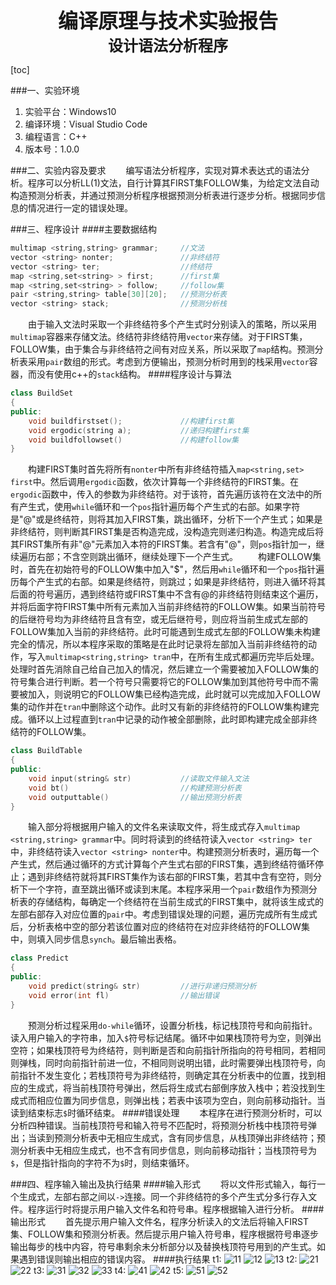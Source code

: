 <strong><font size=6><center>编译原理与技术实验报告</center></font></strong>
<strong><font size=5><center>设计语法分析程序</center></font></strong>

[toc]

###一、实验环境
1. 实验平台：Windows10
2. 编译环境：Visual Studio Code
3. 编程语言：C++
4. 版本号：1.0.0

###二、实验内容及要求
&emsp;&emsp;编写语法分析程序，实现对算术表达式的语法分析。程序可以分析LL(1)文法，自行计算其FIRST集FOLLOW集，为给定文法自动构造预测分析表，并通过预测分析程序根据预测分析表进行逐步分析。根据同步信息的情况进行一定的错误处理。

###三、程序设计
####主要数据结构
```cpp
multimap <string,string> grammar;     //文法
vector <string> nonter;               //非终结符
vector <string> ter;                  //终结符
map <string,set<string> > first;      //first集
map <string,set<string> > follow;     //follow集
pair <string,string> table[30][20];   //预测分析表
vector <string> stack;                //预测分析栈
```
&emsp;&emsp;由于输入文法时采取一个非终结符多个产生式时分别读入的策略，所以采用```multimap```容器来存储文法。终结符非终结符用```vector```来存储。对于FIRST集，FOLLOW集，由于集合与非终结符之间有对应关系，所以采取了```map```结构。预测分析表采用```pair```数组的形式。考虑到方便输出，预测分析时用到的栈采用```vector```容器，而没有使用c++的```stack```结构。
####程序设计与算法
```cpp
class BuildSet
{
public:
    void buildfirstset();             //构建first集
    void ergodic(string a);           //递归构建first集
    void buildfollowset()             //构建follow集
}
```
&emsp;&emsp;构建FIRST集时首先将所有```nonter```中所有非终结符插入```map<string,set> first```中。然后调用```ergodic```函数，依次计算每一个非终结符的FIRST集。在```ergodic```函数中，传入的参数为非终结符。对于该符，首先遍历该符在文法中的所有产生式，使用```while```循环和一个```pos```指针遍历每个产生式的右部。如果字符是"@"或是终结符，则将其加入FIRST集，跳出循环，分析下一个产生式；如果是非终结符，则判断其FIRST集是否构造完成，没构造完则递归构造。构造完成后将其FIRST集所有非"@"元素加入本符的FIRST集。若含有"@"，则```pos```指针加一，继续遍历右部；不含空则跳出循环，继续处理下一个产生式。
&emsp;&emsp;构建FOLLOW集时，首先在初始符号的FOLLOW集中加入"$"，然后用```while```循环和一个```pos```指针遍历每个产生式的右部。如果是终结符，则跳过；如果是非终结符，则进入循环将其后面的符号遍历，遇到终结符或FIRST集中不含有@的非终结符则结束这个遍历，并将后面字符FIRST集中所有元素加入当前非终结符的FOLLOW集。如果当前符号的后继符号均为非终结符且含有空，或无后继符号，则应将当前生成式左部的FOLLOW集加入当前的非终结符。此时可能遇到生成式左部的FOLLOW集未构建完全的情况，所以本程序采取的策略是在此时记录将左部加入当前非终结符的动作，写入```multimap<string,string> tran```中，在所有生成式都遍历完毕后处理。处理时首先消除自己给自己加入的情况，然后建立一个需要被加入FOLLOW集的符号集合进行判断。若一个符号只需要将它的FOLLOW集加到其他符号中而不需要被加入，则说明它的FOLLOW集已经构造完成，此时就可以完成加入FOLLOW集的动作并在```tran```中删除这个动作。此时又有新的非终结符的FOLLOW集构建完成。循环以上过程直到```tran```中记录的动作被全部删除，此时即构建完成全部非终结符的FOLLOW集。
```cpp
class BuildTable
{
public:
    void input(string& str)           //读取文件输入文法
    void bt()                         //构建预测分析表
    void outputtable()                //输出预测分析表
}
```
&emsp;&emsp;输入部分将根据用户输入的文件名来读取文件，将生成式存入```multimap <string,string> grammar```中。同时将读到的终结符读入```vector <string> ter```中，非终结符读入```vector <string> nonter```中。构建预测分析表时，遍历每一个产生式，然后通过循环的方式计算每个产生式右部的FIRST集，遇到终结符循环停止；遇到非终结符就将其FIRST集作为该右部的FIRST集，若其中含有空符，则分析下一个字符，直至跳出循环或读到末尾。本程序采用一个```pair```数组作为预测分析表的存储结构，每确定一个终结符在当前生成式的FIRST集中，就将该生成式的左部右部存入对应位置的```pair```中。考虑到错误处理的问题，遍历完成所有生成式后，分析表格中空的部分若该位置对应的终结符在对应非终结符的FOLLOW集中，则填入同步信息```synch```。最后输出表格。
```cpp
class Predict
{
public:
    void predict(string& str)         //进行非递归预测分析
    void error(int fl)                //输出错误
}
```
&emsp;&emsp;预测分析过程采用```do-while```循环，设置分析栈，标记栈顶符号和向前指针。读入用户输入的字符串，加入```$```符号标记结尾。循环中如果栈顶符号为空，则弹出空符；如果栈顶符号为终结符，则判断是否和向前指针所指向的符号相同，若相同则弹栈，同时向前指针前进一位，不相同则说明出错，此时需要弹出栈顶符号，向前指针不发生变化；若栈顶符号为非终结符，则确定其在分析表中的位置，找到相应的生成式，将当前栈顶符号弹出，然后将生成式右部倒序放入栈中；若没找到生成式而相应位置为同步信息，则弹出栈；若表中该项为空白，则向前移动指针。当读到结束标志```$```时循环结束。
####错误处理
&emsp;&emsp;本程序在进行预测分析时，可以分析四种错误。当前栈顶符号和输入符号不匹配时，将预测分析栈中栈顶符号弹出；当读到预测分析表中无相应生成式，含有同步信息，从栈顶弹出非终结符；预测分析表中无相应生成式，也不含有同步信息，则向前移动指针；当栈顶符号为```$```，但是指针指向的字符不为```$```时，则结束循环。

###四、程序输入输出及执行结果
####输入形式
&emsp;&emsp;将以文件形式输入，每行一个生成式，左部右部之间以```->```连接。同一个非终结符的多个产生式分多行存入文件。程序运行时将提示用户输入文件名和符号串。程序根据输入进行分析。
####输出形式
&emsp;&emsp;首先提示用户输入文件名，程序分析读入的文法后将输入FIRST集、FOLLOW集和预测分析表。然后提示用户输入符号串，程序根据符号串逐步输出每步的栈中内容，符号串剩余未分析部分以及替换栈顶符号用到的产生式。如果遇到错误则输出相应的错误内容。
####执行结果
t1:
![11](/assets/11.png)
![12](/assets/12.png)
![13](/assets/13.png)
t2:
![21](/assets/21.png)
![22](/assets/22.png)
t3:
![31](/assets/31.png)
![32](/assets/32.png)
![33](/assets/33.png)
t4:
![41](/assets/41.png)
![42](/assets/42.png)
t5:
![51](/assets/51.png)
![52](/assets/52.png)
